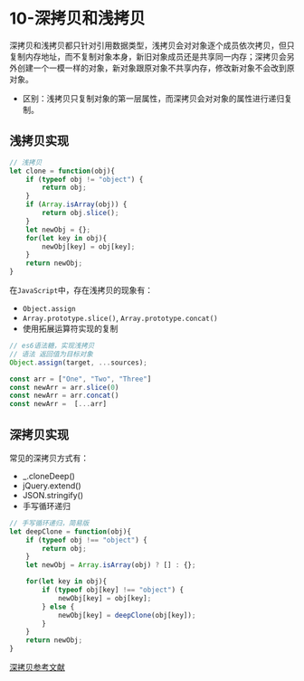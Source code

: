 # 10-深拷贝和浅拷贝

深拷贝和浅拷贝都只针对引用数据类型，浅拷贝会对对象逐个成员依次拷贝，但只复制内存地址，而不复制对象本身，新旧对象成员还是共享同一内存；深拷贝会另外创建一个一模一样的对象，新对象跟原对象不共享内存，修改新对象不会改到原对象。
- 区别：浅拷贝只复制对象的第一层属性，而深拷贝会对对象的属性进行递归复制。


## 浅拷贝实现
```js
// 浅拷贝
let clone = function(obj){
	if (typeof obj != "object") {
		return obj;
	}
	if (Array.isArray(obj)) {
		return obj.slice();
	}
	let newObj = {};
	for(let key in obj){
		newObj[key] = obj[key];
	}
	return newObj;
}
```
在`JavaScript`中，存在浅拷贝的现象有：
- `Object.assign`
- `Array.prototype.slice()`, `Array.prototype.concat()`
- 使用拓展运算符实现的复制
```js
// es6语法糖，实现浅拷贝
// 语法 返回值为目标对象
Object.assign(target, ...sources);

const arr = ["One", "Two", "Three"]
const newArr = arr.slice(0)
const newArr = arr.concat()
const newArr =  [...arr]
```

## 深拷贝实现


常见的深拷贝方式有：
- _.cloneDeep()
- jQuery.extend()
- JSON.stringify()
- 手写循环递归

```js
// 手写循环递归，简易版
let deepClone = function(obj){
	if (typeof obj !== "object") {
		return obj;
	}
	let newObj = Array.isArray(obj) ? [] : {};

	for(let key in obj){
		if (typeof obj[key] !== "object") {
			newObj[key] = obj[key];
		} else {
			newObj[key] = deepClone(obj[key]);
		}
	}
	return newObj;
}
```

[深拷贝参考文献](https://juejin.cn/post/7078289953699921956)